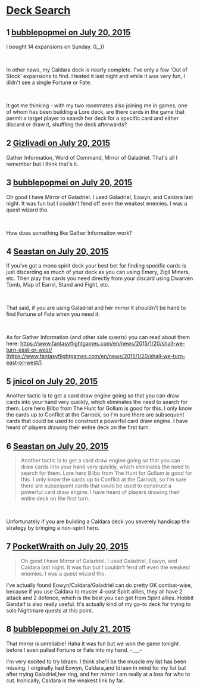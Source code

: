 # [Deck Search](https://community.fantasyflightgames.com/topic/182893-deck-search/)

## 1 [bubblepopmei on July 20, 2015](https://community.fantasyflightgames.com/topic/182893-deck-search/?do=findComment&comment=1698188)

I bought 14 expansions on Sunday. 0__0

 

In other news, my Caldara deck is nearly complete. I've only a few 'Out of Stock' expansions to find. I tested it last night and while it was very fun, I didn't see a single Fortune or Fate.

 

It got me thinking - with my two roommates also joining me in games, one of whom has been building a Lore deck, are there cards in the game that permit a target player to search her deck for a specific card and either discard or draw it, shuffling the deck afterwards?

## 2 [Gizlivadi on July 20, 2015](https://community.fantasyflightgames.com/topic/182893-deck-search/?do=findComment&comment=1698205)

Gather Information, Word of Command, Mirror of Galadriel. That's all I remember but I think that's it.

## 3 [bubblepopmei on July 20, 2015](https://community.fantasyflightgames.com/topic/182893-deck-search/?do=findComment&comment=1698239)

Oh good I have Mirror of Galadriel. I used Galadriel, Eowyn, and Caldara last night. It was fun but I couldn't fend off even the weakest enemies. I was a quest wizard tho.

 

How does something like Gather Information work?

## 4 [Seastan on July 20, 2015](https://community.fantasyflightgames.com/topic/182893-deck-search/?do=findComment&comment=1698311)

If you've got a mono spirit deck your best bet for finding specific cards is just discarding as much of your deck as you can using Emery, Zigil Miners, etc. Then play the cards you need directly from your discard using Dwarven Tomb, Map of Earnil, Stand and Fight, etc.

 

That said, if you are using Galadriel and her mirror it shouldn't be hand to find Fortune of Fate when you need it.

 

As for Gather Information (and other side quests) you can read about them here: https://www.fantasyflightgames.com/en/news/2015/1/20/shall-we-turn-east-or-west/ [https://www.fantasyflightgames.com/en/news/2015/1/20/shall-we-turn-east-or-west/]

## 5 [jnicol on July 20, 2015](https://community.fantasyflightgames.com/topic/182893-deck-search/?do=findComment&comment=1698379)

Another tactic is to get a card draw engine going so that you can draw cards into your hand very quickly, which eliminates the need to search for them. Lore hero Bilbo from The Hunt for Gollum is good for this. I only know the cards up to Conflict at the Carrock, so I'm sure there are subsequent cards that could be used to construct a powerful card draw engine. I have heard of players drawing their entire deck on the first turn.

## 6 [Seastan on July 20, 2015](https://community.fantasyflightgames.com/topic/182893-deck-search/?do=findComment&comment=1698422)

> Another tactic is to get a card draw engine going so that you can draw cards into your hand very quickly, which eliminates the need to search for them. Lore hero Bilbo from The Hunt for Gollum is good for this. I only know the cards up to Conflict at the Carrock, so I'm sure there are subsequent cards that could be used to construct a powerful card draw engine. I have heard of players drawing their entire deck on the first turn.

 

Unfortunately if you are building a Caldara deck you severely handicap the strategy by bringing a non-spirit hero.

## 7 [PocketWraith on July 20, 2015](https://community.fantasyflightgames.com/topic/182893-deck-search/?do=findComment&comment=1698444)

> Oh good I have Mirror of Galadriel. I used Galadriel, Eowyn, and Caldara last night. It was fun but I couldn't fend off even the weakest enemies. I was a quest wizard tho.

I've actually found Eowyn/Caldara/Galadriel can do pretty OK combat-wise, because if you use Caldara to muster 4-cost Spirit allies, they all have 2 attack and 2 defence, which is the best you can get from Spirit allies. Hobbit Gandalf is also really useful. It's actually kind of my go-to deck for trying to solo Nightmare quests at this point.

## 8 [bubblepopmei on July 21, 2015](https://community.fantasyflightgames.com/topic/182893-deck-search/?do=findComment&comment=1698793)

That mirror is unreliable! Haha it was fun but we won the game tonight before I even pulled Fortune or Fate into my hand. -___-

I'm very excited to try Idraen. I think she'll be the muscle my list has been missing. I originally had Eowyn, Caldara,and Idraen in mind for my list but after trying Galadriel,her ring, and her mirror I am really at a loss for who to cut. Ironically, Caldara is the weakest link by far.

